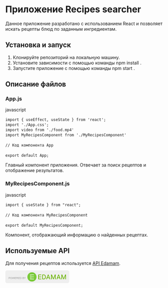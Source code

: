 # Приложение Recipes searcher 
 
Данное приложение разработано с использованием React и позволяет искать рецепты блюд по заданным ингредиентам. 
 
## Установка и запуск 
 
1. Клонируйте репозиторий на локальную машину. 
2. Установите зависимости с помощью команды  npm install . 
3. Запустите приложение с помощью команды  npm start . 
 
## Описание файлов 
 
### App.js
javascript
```
import { useEffect, useState } from 'react';
import './App.css';
import video from './food.mp4'
import MyRecipesComponent from './MyRecipesComponent'

// Код компонента App

export default App;
```
Главный компонент приложения. Отвечает за поиск рецептов и отображение результатов. 
 
### MyRecipesComponent.js
javascript
```
import { useState } from "react";

// Код компонента MyRecipesComponent

export default MyRecipesComponent;
```
Компонент, отображающий информацию о найденных рецептах. 
 
## Используемые API 
 
Для получения рецептов используется [API Edamam](https://developer.edamam.com/edamam-docs-recipe-api). 
 
![Alt text](light.png)
